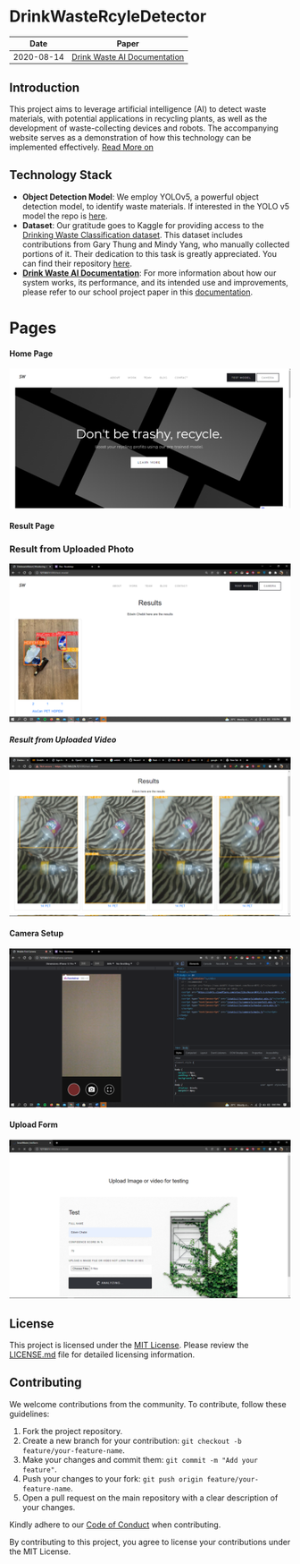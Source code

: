 # DrinkWasteRcyleDetector

| Date | Paper                            |
| ---- | -------------------------------- |
| 2020-08-14 | [Drink Waste AI Documentation](https://drive.google.com/file/d/1AFDolgvZHiIeU5-q8bNTIMlSufdHFS8k/view?usp=drive_link) |

## Introduction

This project aims to leverage artificial intelligence (AI) to detect waste materials, with potential applications in recycling plants, as well as the development of waste-collecting devices and robots. The accompanying website serves as a demonstration of how this technology can be implemented effectively.
[Read More on ](https://drive.google.com/file/d/1AFDolgvZHiIeU5-q8bNTIMlSufdHFS8k/view?usp=drive_link)
## Technology Stack

- **Object Detection Model**: We employ YOLOv5, a powerful object detection model, to identify waste materials. If interested in the YOLO v5 model the repo is [here](https://github.com/ultralytics/yolov5). 
- **Dataset**: Our gratitude goes to Kaggle for providing access to the [Drinking Waste Classification dataset](https://www.kaggle.com/datasets/arkadiyhacks/drinking-waste-classification). This dataset includes contributions from Gary Thung and Mindy Yang, who manually collected portions of it. Their dedication to this task is greatly appreciated. You can find their repository [here](https://github.com/garythung/trashnet).
- **[Drink Waste AI Documentation](https://drive.google.com/file/d/1AFDolgvZHiIeU5-q8bNTIMlSufdHFS8k/view?usp=drive_link)**: For more information about how our system works, its performance, and its intended use and improvements, please refer to our school project paper in this [documentation](https://drive.google.com/file/d/1AFDolgvZHiIeU5-q8bNTIMlSufdHFS8k/view?usp=drive_link).
  
# Pages

#### Home Page

![Home Page](./static/img/home.png)

#### Result Page

### Result from Uploaded Photo

![Result from Uploaded Photo](./static/img/detection-result-uploaded-photo.png)

##### Result from Uploaded Video

![Result from Uploaded Video](./static/img/detection-result.png)

#### Camera Setup

![Camera Setup](./static/img/camera.png)

#### Upload Form

![Upload Form](./static/img/form.png)

## License

This project is licensed under the [MIT License](/LICENSE). Please review the [LICENSE.md](LICENSE) file for detailed licensing information.

## Contributing

We welcome contributions from the community. To contribute, follow these guidelines:

1. Fork the project repository.
2. Create a new branch for your contribution: `git checkout -b feature/your-feature-name`.
3. Make your changes and commit them: `git commit -m "Add your feature"`.
4. Push your changes to your fork: `git push origin feature/your-feature-name`.
5. Open a pull request on the main repository with a clear description of your changes.

Kindly adhere to our [Code of Conduct](/CODE_OF_CONDUCT.md) when contributing.

By contributing to this project, you agree to license your contributions under the MIT License.
